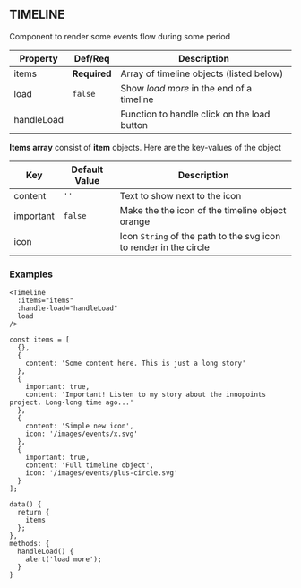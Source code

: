 ## TIMELINE

Component to render some events flow during some period

Property | Def/Req | Description
--- | --- | ---
items | **Required** | Array of timeline objects (listed below)
load | `false` | Show *load more* in the end of a timeline
handleLoad | | Function to handle click on the load button

**Items array** consist of **item** objects. Here are the key-values of the object

Key | Default Value | Description
--- | --- | ---
content | `''` | Text to show next to the icon
important | `false` | Make the the icon of the timeline object orange
icon | | Icon `String` of the path to the svg icon to render in the circle

### Examples

```
<Timeline 
  :items="items" 
  :handle-load="handleLoad" 
  load 
/>
```

```
const items = [
  {},
  {
    content: 'Some content here. This is just a long story'
  },
  {
    important: true,
    content: 'Important! Listen to my story about the innopoints project. Long-long time ago...'
  },
  {
    content: 'Simple new icon',
    icon: '/images/events/x.svg'
  },
  {
    important: true,
    content: 'Full timeline object',
    icon: '/images/events/plus-circle.svg'
  }
];
```

```
data() {
  return {
    items
  };
},
methods: {
  handleLoad() {
    alert('load more');
  }
}
```
